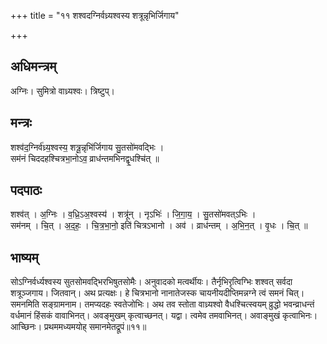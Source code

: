 +++
title = "११ शश्वदग्निर्वध्र्यश्वस्य शत्रून्नृभिर्जिगाय"

+++
## अधिमन्त्रम्
अग्निः। सुमित्रो वाध्र्यश्वः। त्रिष्टुप्।

## मन्त्रः
शश्व॑द॒ग्निर्व॑ध्र्य॒श्वस्य॒ शत्रू॒न्नृभि॑र्जिगाय सु॒तसो॑मवद्भिः ।  
सम॑नं चिददहश्चित्रभा॒नोऽव॒ व्राध॑न्तमभिनद्वृ॒धश्चि॑त् ॥

## पदपाठः
शश्व॑त् । अ॒ग्निः । व॒ध्रि॒ऽअ॒श्वस्य॑ । शत्रू॑न् । नृऽभिः॑ । जि॒गा॒य॒ । सु॒तसो॑मवत्ऽभिः ।  
सम॑नम् । चि॒त् । अ॒द॒हः॒ । चि॒त्र॒भा॒नो॒ इति॑ चित्रऽभानो । अव॑ । व्राध॑न्तम् । अ॒भि॒न॒त् । वृ॒धः । चि॒त् ॥

## भाष्यम्
सोऽग्निर्वर्ध्यश्वस्य सुतसोमवद्भिरभिषुतसोमैः। अनुवादको मत्वर्थीयः। तैर्नृभिरृत्विग्भिः शश्वत् सर्वदा शत्रूञ्जगाय। जितवान्। अथ प्रत्यक्षः। हे चित्रभानो नानातेजस्क चायनीयदीप्तिमन्नग्ने त्वं समनं चित्। समनमिति सङ्ग्रामनाम। तमप्यदहः स्वतेजोभिः। अथ तव स्तोता वाध्र्यश्वो वैधश्चित्स्वयम् व्रुद्धो भवन्व्राधन्तं वर्धमानं हिंसकं वावाभिनत्। अवङ्मुखम् कृत्वाच्छनत्। यद्वा। त्वमेव तमवाभिनत्। अवाङ्मुखं कृत्वाभिनः। आच्छिनः। प्रथममध्यमयोह् समानमेतद्रूपं॥११॥